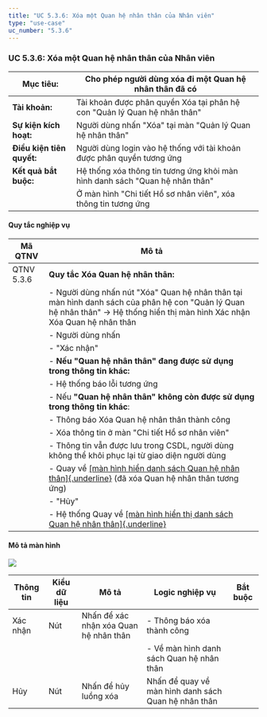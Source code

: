 ```yaml
---
title: "UC 5.3.6: Xóa một Quan hệ nhân thân của Nhân viên"
type: "use-case"
uc_number: "5.3.6"
---
```


### UC 5.3.6: Xóa một Quan hệ nhân thân của Nhân viên

| **Mục tiêu:** | Cho phép người dùng xóa đi một Quan hệ nhân thân đã có |
| --- | --- |
| **Tài khoản:** | Tài khoản được phân quyền Xóa tại phân hệ con "Quản lý Quan hệ nhân thân" |
| **Sự kiện kích hoạt:** | Người dùng nhấn "Xóa" tại màn "Quản lý Quan hệ nhân thân" |
| **Điều kiện tiên quyết:** | Người dùng login vào hệ thống với tài khoản được phân quyền tương ứng |
| **Kết quả bắt buộc:** | Hệ thống xóa thông tin tương ứng khỏi màn hình danh sách "Quan hệ nhân thân" |
|  | Ở màn hình "Chi tiết Hồ sơ nhân viên", xóa thông tin tương ứng |

#### Quy tắc nghiệp vụ

| **Mã QTNV** | **Mô tả** |
| --- | --- |
| QTNV 5.3.6 | **Quy tắc Xóa Quan hệ nhân thân:** |
|  | - Người dùng nhấn nút "Xóa" Quan hệ nhân thân tại màn hình danh sách của phân hệ con "Quản lý Quan hệ nhân thân" → Hệ thống hiển thị màn hình Xác nhận Xóa Quan hệ nhân thân |
|  | - Người dùng nhấn |
|  | - "Xác nhận" |
|  | - **Nếu "Quan hệ nhân thân" đang được sử dụng trong thông tin khác:** |
|  | - Hệ thống báo lỗi tương ứng |
|  | - Nếu **"Quan hệ nhân thân" không còn được sử dụng trong thông tin khác**: |
|  | - Thông báo Xóa Quan hệ nhân thân thành công |
|  | - Xóa thông tin ở màn "Chi tiết Hồ sơ nhân viên" |
|  | - Thông tin vẫn được lưu trong CSDL, người dùng không thể khôi phục lại từ giao diện người dùng |
|  | - Quay về [[màn hình hiển danh sách Quan hệ nhân thân]{.underline}](#uc-5.3.1-xem-danh-sách-quan-hệ-nhân-thân-của-nhân-viên) (đã xóa Quan hệ nhân thân tương ứng) |
|  | - "Hủy" |
|  | - Hệ thống Quay về [[màn hình hiển thị danh sách Quan hệ nhân thân]{.underline}](#uc-5.3.1-xem-danh-sách-quan-hệ-nhân-thân-của-nhân-viên) |

#### Mô tả màn hình

![](media/image26.png)

| **Thông tin** | **Kiểu dữ liệu** | **Mô tả** | **Logic nghiệp vụ** | **Bắt buộc** |
| --- | --- | --- | --- | --- |
| Xác nhận | Nút | Nhấn để xác nhận xóa Quan hệ nhân thân | \- Thông báo xóa thành công |  |
|  |  |  | \- Về màn hình danh sách Quan hệ nhân thân |  |
| Hủy | Nút | Nhấn để hủy luồng xóa | Nhấn để quay về màn hình danh sách Quan hệ nhân thân |  |
